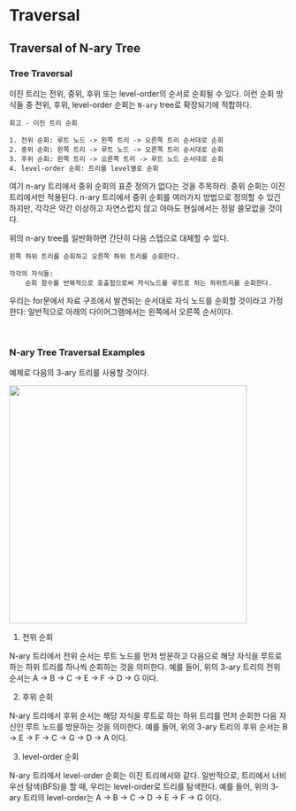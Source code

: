 # Traversal

## Traversal of N-ary Tree

### Tree Traversal

이진 트리는 전위, 중위, 후위 또는 level-order의 순서로 순회될 수 있다.
이런 순회 방식들 중 전위, 후위, level-order 순회는 `N-ary` tree로 확장되기에 적합하다.

```text
회고 - 이진 트리 순회

1. 전위 순회: 루트 노드 -> 왼쪽 트리 -> 오른쪽 트리 순서대로 순회
2. 중위 순회: 왼쪽 트리 -> 루트 노드 -> 오른쪽 트리 순서대로 순회
3. 후위 순회: 왼쪽 트리 -> 오른쪽 트리 -> 루트 노드 순서대로 순회
4. level-order 순회: 트리를 level별로 순회 
```

여기 n-ary 트리에서 중위 순회의 표준 정의가 없다는 것을 주목하라.
중위 순회는 이진 트리에서만 적용된다.
n-ary 트리에서 중위 순회를 여러가지 방법으로 정의할 수 있긴 하지만,
각각은 약간 이상하고 자연스럽지 않고 아마도 현실에서는 정말 쓸모없을 것이다.

위의 n-ary tree를 일반화하면 간단히 다음 스텝으로 대체할 수 있다.
```text
왼쪽 하위 트리를 순회하고 오른쪽 하위 트리를 순회한다.

각각의 자식들:
    순회 함수를 반복적으로 호출함으로써 자식노드를 루트로 하는 하위트리를 순회한다.
```

우리는 for문에서 자료 구조에서 발견되는 순서대로 자식 노드를 순회할 것이라고 가정한다:
일반적으로 아래의 다이어그램에서는 왼쪽에서 오른쪽 순서이다.

<br>

### N-ary Tree Traversal Examples

예제로 다음의 3-ary 트리를 사용할 것이다.

<img src="https://s3-us-west-1.amazonaws.com/s3-lc-upload/explore/cards/n-ary-tree/nary_tree_example.png" width="430px">

1. 전위 순회

N-ary 트리에서 전위 순서는 루트 노드를 먼저 방문하고 다음으로 해당 자식을 루트로 하는 하위 트리를 하나씩 순회하는 것을 의미한다.
예를 들어, 위의 3-ary 트리의 전위 순서는 A -> B -> C -> E -> F -> D -> G 이다.

2. 후위 순회

N-ary 트리에서 후위 순서는 해당 자식을 루트로 하는 하위 트리를 먼저 순회한 다음 자신인 루트 노드를 방문하는 것을 의미한다.
예를 들어, 위의 3-ary 트리의 후위 순서는 B -> E -> F -> C -> G -> D -> A 이다.

3. level-order 순회

N-ary 트리에서 level-order 순회는 이진 트리에서와 같다.
일반적으로, 트리에서 너비 우선 탐색(BFS)을 할 때, 우리는 level-order로 트리를 탐색한다.
예를 들어, 위의 3-ary 트리의 level-order는 A -> B -> C -> D -> E -> F -> G 이다.